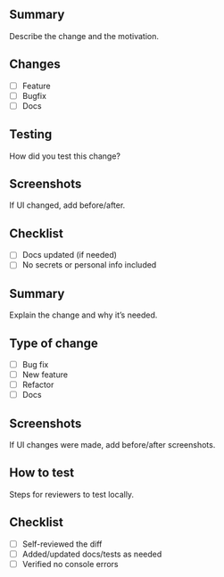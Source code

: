 ## Summary

Describe the change and the motivation.

## Changes
- [ ] Feature
- [ ] Bugfix
- [ ] Docs

## Testing
How did you test this change?

## Screenshots
If UI changed, add before/after.

## Checklist
- [ ] Docs updated (if needed)
- [ ] No secrets or personal info included
## Summary
Explain the change and why it’s needed.

## Type of change
- [ ] Bug fix
- [ ] New feature
- [ ] Refactor
- [ ] Docs

## Screenshots
If UI changes were made, add before/after screenshots.

## How to test
Steps for reviewers to test locally.

## Checklist
- [ ] Self-reviewed the diff
- [ ] Added/updated docs/tests as needed
- [ ] Verified no console errors
